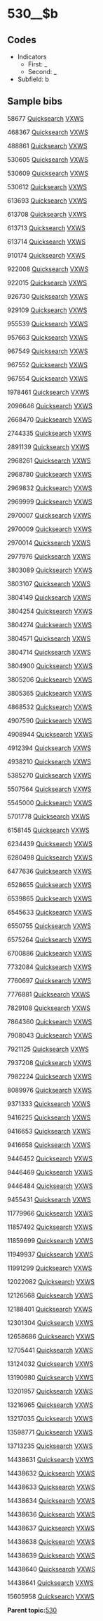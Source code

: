 # 530\_\_$b

## Codes

-   Indicators
    -   First: \_
    -   Second: \_
-   Subfield: b

## Sample bibs

58677 [Quicksearch](https://search.library.yale.edu/catalog/58677) [VXWS](http://prodorbis.library.yale.edu:7014/vxws/GetHoldingsService?bibId=58677)

468367 [Quicksearch](https://search.library.yale.edu/catalog/468367) [VXWS](http://prodorbis.library.yale.edu:7014/vxws/GetHoldingsService?bibId=468367)

488861 [Quicksearch](https://search.library.yale.edu/catalog/488861) [VXWS](http://prodorbis.library.yale.edu:7014/vxws/GetHoldingsService?bibId=488861)

530605 [Quicksearch](https://search.library.yale.edu/catalog/530605) [VXWS](http://prodorbis.library.yale.edu:7014/vxws/GetHoldingsService?bibId=530605)

530609 [Quicksearch](https://search.library.yale.edu/catalog/530609) [VXWS](http://prodorbis.library.yale.edu:7014/vxws/GetHoldingsService?bibId=530609)

530612 [Quicksearch](https://search.library.yale.edu/catalog/530612) [VXWS](http://prodorbis.library.yale.edu:7014/vxws/GetHoldingsService?bibId=530612)

613693 [Quicksearch](https://search.library.yale.edu/catalog/613693) [VXWS](http://prodorbis.library.yale.edu:7014/vxws/GetHoldingsService?bibId=613693)

613708 [Quicksearch](https://search.library.yale.edu/catalog/613708) [VXWS](http://prodorbis.library.yale.edu:7014/vxws/GetHoldingsService?bibId=613708)

613713 [Quicksearch](https://search.library.yale.edu/catalog/613713) [VXWS](http://prodorbis.library.yale.edu:7014/vxws/GetHoldingsService?bibId=613713)

613714 [Quicksearch](https://search.library.yale.edu/catalog/613714) [VXWS](http://prodorbis.library.yale.edu:7014/vxws/GetHoldingsService?bibId=613714)

910174 [Quicksearch](https://search.library.yale.edu/catalog/910174) [VXWS](http://prodorbis.library.yale.edu:7014/vxws/GetHoldingsService?bibId=910174)

922008 [Quicksearch](https://search.library.yale.edu/catalog/922008) [VXWS](http://prodorbis.library.yale.edu:7014/vxws/GetHoldingsService?bibId=922008)

922015 [Quicksearch](https://search.library.yale.edu/catalog/922015) [VXWS](http://prodorbis.library.yale.edu:7014/vxws/GetHoldingsService?bibId=922015)

926730 [Quicksearch](https://search.library.yale.edu/catalog/926730) [VXWS](http://prodorbis.library.yale.edu:7014/vxws/GetHoldingsService?bibId=926730)

929109 [Quicksearch](https://search.library.yale.edu/catalog/929109) [VXWS](http://prodorbis.library.yale.edu:7014/vxws/GetHoldingsService?bibId=929109)

955539 [Quicksearch](https://search.library.yale.edu/catalog/955539) [VXWS](http://prodorbis.library.yale.edu:7014/vxws/GetHoldingsService?bibId=955539)

957663 [Quicksearch](https://search.library.yale.edu/catalog/957663) [VXWS](http://prodorbis.library.yale.edu:7014/vxws/GetHoldingsService?bibId=957663)

967549 [Quicksearch](https://search.library.yale.edu/catalog/967549) [VXWS](http://prodorbis.library.yale.edu:7014/vxws/GetHoldingsService?bibId=967549)

967552 [Quicksearch](https://search.library.yale.edu/catalog/967552) [VXWS](http://prodorbis.library.yale.edu:7014/vxws/GetHoldingsService?bibId=967552)

967554 [Quicksearch](https://search.library.yale.edu/catalog/967554) [VXWS](http://prodorbis.library.yale.edu:7014/vxws/GetHoldingsService?bibId=967554)

1978461 [Quicksearch](https://search.library.yale.edu/catalog/1978461) [VXWS](http://prodorbis.library.yale.edu:7014/vxws/GetHoldingsService?bibId=1978461)

2096646 [Quicksearch](https://search.library.yale.edu/catalog/2096646) [VXWS](http://prodorbis.library.yale.edu:7014/vxws/GetHoldingsService?bibId=2096646)

2668470 [Quicksearch](https://search.library.yale.edu/catalog/2668470) [VXWS](http://prodorbis.library.yale.edu:7014/vxws/GetHoldingsService?bibId=2668470)

2744335 [Quicksearch](https://search.library.yale.edu/catalog/2744335) [VXWS](http://prodorbis.library.yale.edu:7014/vxws/GetHoldingsService?bibId=2744335)

2891139 [Quicksearch](https://search.library.yale.edu/catalog/2891139) [VXWS](http://prodorbis.library.yale.edu:7014/vxws/GetHoldingsService?bibId=2891139)

2968261 [Quicksearch](https://search.library.yale.edu/catalog/2968261) [VXWS](http://prodorbis.library.yale.edu:7014/vxws/GetHoldingsService?bibId=2968261)

2968780 [Quicksearch](https://search.library.yale.edu/catalog/2968780) [VXWS](http://prodorbis.library.yale.edu:7014/vxws/GetHoldingsService?bibId=2968780)

2969832 [Quicksearch](https://search.library.yale.edu/catalog/2969832) [VXWS](http://prodorbis.library.yale.edu:7014/vxws/GetHoldingsService?bibId=2969832)

2969999 [Quicksearch](https://search.library.yale.edu/catalog/2969999) [VXWS](http://prodorbis.library.yale.edu:7014/vxws/GetHoldingsService?bibId=2969999)

2970007 [Quicksearch](https://search.library.yale.edu/catalog/2970007) [VXWS](http://prodorbis.library.yale.edu:7014/vxws/GetHoldingsService?bibId=2970007)

2970009 [Quicksearch](https://search.library.yale.edu/catalog/2970009) [VXWS](http://prodorbis.library.yale.edu:7014/vxws/GetHoldingsService?bibId=2970009)

2970014 [Quicksearch](https://search.library.yale.edu/catalog/2970014) [VXWS](http://prodorbis.library.yale.edu:7014/vxws/GetHoldingsService?bibId=2970014)

2977976 [Quicksearch](https://search.library.yale.edu/catalog/2977976) [VXWS](http://prodorbis.library.yale.edu:7014/vxws/GetHoldingsService?bibId=2977976)

3803089 [Quicksearch](https://search.library.yale.edu/catalog/3803089) [VXWS](http://prodorbis.library.yale.edu:7014/vxws/GetHoldingsService?bibId=3803089)

3803107 [Quicksearch](https://search.library.yale.edu/catalog/3803107) [VXWS](http://prodorbis.library.yale.edu:7014/vxws/GetHoldingsService?bibId=3803107)

3804149 [Quicksearch](https://search.library.yale.edu/catalog/3804149) [VXWS](http://prodorbis.library.yale.edu:7014/vxws/GetHoldingsService?bibId=3804149)

3804254 [Quicksearch](https://search.library.yale.edu/catalog/3804254) [VXWS](http://prodorbis.library.yale.edu:7014/vxws/GetHoldingsService?bibId=3804254)

3804274 [Quicksearch](https://search.library.yale.edu/catalog/3804274) [VXWS](http://prodorbis.library.yale.edu:7014/vxws/GetHoldingsService?bibId=3804274)

3804571 [Quicksearch](https://search.library.yale.edu/catalog/3804571) [VXWS](http://prodorbis.library.yale.edu:7014/vxws/GetHoldingsService?bibId=3804571)

3804714 [Quicksearch](https://search.library.yale.edu/catalog/3804714) [VXWS](http://prodorbis.library.yale.edu:7014/vxws/GetHoldingsService?bibId=3804714)

3804900 [Quicksearch](https://search.library.yale.edu/catalog/3804900) [VXWS](http://prodorbis.library.yale.edu:7014/vxws/GetHoldingsService?bibId=3804900)

3805206 [Quicksearch](https://search.library.yale.edu/catalog/3805206) [VXWS](http://prodorbis.library.yale.edu:7014/vxws/GetHoldingsService?bibId=3805206)

3805365 [Quicksearch](https://search.library.yale.edu/catalog/3805365) [VXWS](http://prodorbis.library.yale.edu:7014/vxws/GetHoldingsService?bibId=3805365)

4868532 [Quicksearch](https://search.library.yale.edu/catalog/4868532) [VXWS](http://prodorbis.library.yale.edu:7014/vxws/GetHoldingsService?bibId=4868532)

4907590 [Quicksearch](https://search.library.yale.edu/catalog/4907590) [VXWS](http://prodorbis.library.yale.edu:7014/vxws/GetHoldingsService?bibId=4907590)

4908944 [Quicksearch](https://search.library.yale.edu/catalog/4908944) [VXWS](http://prodorbis.library.yale.edu:7014/vxws/GetHoldingsService?bibId=4908944)

4912394 [Quicksearch](https://search.library.yale.edu/catalog/4912394) [VXWS](http://prodorbis.library.yale.edu:7014/vxws/GetHoldingsService?bibId=4912394)

4938210 [Quicksearch](https://search.library.yale.edu/catalog/4938210) [VXWS](http://prodorbis.library.yale.edu:7014/vxws/GetHoldingsService?bibId=4938210)

5385270 [Quicksearch](https://search.library.yale.edu/catalog/5385270) [VXWS](http://prodorbis.library.yale.edu:7014/vxws/GetHoldingsService?bibId=5385270)

5507564 [Quicksearch](https://search.library.yale.edu/catalog/5507564) [VXWS](http://prodorbis.library.yale.edu:7014/vxws/GetHoldingsService?bibId=5507564)

5545000 [Quicksearch](https://search.library.yale.edu/catalog/5545000) [VXWS](http://prodorbis.library.yale.edu:7014/vxws/GetHoldingsService?bibId=5545000)

5701778 [Quicksearch](https://search.library.yale.edu/catalog/5701778) [VXWS](http://prodorbis.library.yale.edu:7014/vxws/GetHoldingsService?bibId=5701778)

6158145 [Quicksearch](https://search.library.yale.edu/catalog/6158145) [VXWS](http://prodorbis.library.yale.edu:7014/vxws/GetHoldingsService?bibId=6158145)

6234439 [Quicksearch](https://search.library.yale.edu/catalog/6234439) [VXWS](http://prodorbis.library.yale.edu:7014/vxws/GetHoldingsService?bibId=6234439)

6280498 [Quicksearch](https://search.library.yale.edu/catalog/6280498) [VXWS](http://prodorbis.library.yale.edu:7014/vxws/GetHoldingsService?bibId=6280498)

6477636 [Quicksearch](https://search.library.yale.edu/catalog/6477636) [VXWS](http://prodorbis.library.yale.edu:7014/vxws/GetHoldingsService?bibId=6477636)

6528655 [Quicksearch](https://search.library.yale.edu/catalog/6528655) [VXWS](http://prodorbis.library.yale.edu:7014/vxws/GetHoldingsService?bibId=6528655)

6539865 [Quicksearch](https://search.library.yale.edu/catalog/6539865) [VXWS](http://prodorbis.library.yale.edu:7014/vxws/GetHoldingsService?bibId=6539865)

6545633 [Quicksearch](https://search.library.yale.edu/catalog/6545633) [VXWS](http://prodorbis.library.yale.edu:7014/vxws/GetHoldingsService?bibId=6545633)

6550755 [Quicksearch](https://search.library.yale.edu/catalog/6550755) [VXWS](http://prodorbis.library.yale.edu:7014/vxws/GetHoldingsService?bibId=6550755)

6575264 [Quicksearch](https://search.library.yale.edu/catalog/6575264) [VXWS](http://prodorbis.library.yale.edu:7014/vxws/GetHoldingsService?bibId=6575264)

6700886 [Quicksearch](https://search.library.yale.edu/catalog/6700886) [VXWS](http://prodorbis.library.yale.edu:7014/vxws/GetHoldingsService?bibId=6700886)

7732084 [Quicksearch](https://search.library.yale.edu/catalog/7732084) [VXWS](http://prodorbis.library.yale.edu:7014/vxws/GetHoldingsService?bibId=7732084)

7760697 [Quicksearch](https://search.library.yale.edu/catalog/7760697) [VXWS](http://prodorbis.library.yale.edu:7014/vxws/GetHoldingsService?bibId=7760697)

7776881 [Quicksearch](https://search.library.yale.edu/catalog/7776881) [VXWS](http://prodorbis.library.yale.edu:7014/vxws/GetHoldingsService?bibId=7776881)

7829108 [Quicksearch](https://search.library.yale.edu/catalog/7829108) [VXWS](http://prodorbis.library.yale.edu:7014/vxws/GetHoldingsService?bibId=7829108)

7864360 [Quicksearch](https://search.library.yale.edu/catalog/7864360) [VXWS](http://prodorbis.library.yale.edu:7014/vxws/GetHoldingsService?bibId=7864360)

7908043 [Quicksearch](https://search.library.yale.edu/catalog/7908043) [VXWS](http://prodorbis.library.yale.edu:7014/vxws/GetHoldingsService?bibId=7908043)

7921125 [Quicksearch](https://search.library.yale.edu/catalog/7921125) [VXWS](http://prodorbis.library.yale.edu:7014/vxws/GetHoldingsService?bibId=7921125)

7937208 [Quicksearch](https://search.library.yale.edu/catalog/7937208) [VXWS](http://prodorbis.library.yale.edu:7014/vxws/GetHoldingsService?bibId=7937208)

7982224 [Quicksearch](https://search.library.yale.edu/catalog/7982224) [VXWS](http://prodorbis.library.yale.edu:7014/vxws/GetHoldingsService?bibId=7982224)

8089976 [Quicksearch](https://search.library.yale.edu/catalog/8089976) [VXWS](http://prodorbis.library.yale.edu:7014/vxws/GetHoldingsService?bibId=8089976)

9371333 [Quicksearch](https://search.library.yale.edu/catalog/9371333) [VXWS](http://prodorbis.library.yale.edu:7014/vxws/GetHoldingsService?bibId=9371333)

9416225 [Quicksearch](https://search.library.yale.edu/catalog/9416225) [VXWS](http://prodorbis.library.yale.edu:7014/vxws/GetHoldingsService?bibId=9416225)

9416653 [Quicksearch](https://search.library.yale.edu/catalog/9416653) [VXWS](http://prodorbis.library.yale.edu:7014/vxws/GetHoldingsService?bibId=9416653)

9416658 [Quicksearch](https://search.library.yale.edu/catalog/9416658) [VXWS](http://prodorbis.library.yale.edu:7014/vxws/GetHoldingsService?bibId=9416658)

9446452 [Quicksearch](https://search.library.yale.edu/catalog/9446452) [VXWS](http://prodorbis.library.yale.edu:7014/vxws/GetHoldingsService?bibId=9446452)

9446469 [Quicksearch](https://search.library.yale.edu/catalog/9446469) [VXWS](http://prodorbis.library.yale.edu:7014/vxws/GetHoldingsService?bibId=9446469)

9446484 [Quicksearch](https://search.library.yale.edu/catalog/9446484) [VXWS](http://prodorbis.library.yale.edu:7014/vxws/GetHoldingsService?bibId=9446484)

9455431 [Quicksearch](https://search.library.yale.edu/catalog/9455431) [VXWS](http://prodorbis.library.yale.edu:7014/vxws/GetHoldingsService?bibId=9455431)

11779966 [Quicksearch](https://search.library.yale.edu/catalog/11779966) [VXWS](http://prodorbis.library.yale.edu:7014/vxws/GetHoldingsService?bibId=11779966)

11857492 [Quicksearch](https://search.library.yale.edu/catalog/11857492) [VXWS](http://prodorbis.library.yale.edu:7014/vxws/GetHoldingsService?bibId=11857492)

11859699 [Quicksearch](https://search.library.yale.edu/catalog/11859699) [VXWS](http://prodorbis.library.yale.edu:7014/vxws/GetHoldingsService?bibId=11859699)

11949937 [Quicksearch](https://search.library.yale.edu/catalog/11949937) [VXWS](http://prodorbis.library.yale.edu:7014/vxws/GetHoldingsService?bibId=11949937)

11991299 [Quicksearch](https://search.library.yale.edu/catalog/11991299) [VXWS](http://prodorbis.library.yale.edu:7014/vxws/GetHoldingsService?bibId=11991299)

12022082 [Quicksearch](https://search.library.yale.edu/catalog/12022082) [VXWS](http://prodorbis.library.yale.edu:7014/vxws/GetHoldingsService?bibId=12022082)

12126568 [Quicksearch](https://search.library.yale.edu/catalog/12126568) [VXWS](http://prodorbis.library.yale.edu:7014/vxws/GetHoldingsService?bibId=12126568)

12188401 [Quicksearch](https://search.library.yale.edu/catalog/12188401) [VXWS](http://prodorbis.library.yale.edu:7014/vxws/GetHoldingsService?bibId=12188401)

12301304 [Quicksearch](https://search.library.yale.edu/catalog/12301304) [VXWS](http://prodorbis.library.yale.edu:7014/vxws/GetHoldingsService?bibId=12301304)

12658686 [Quicksearch](https://search.library.yale.edu/catalog/12658686) [VXWS](http://prodorbis.library.yale.edu:7014/vxws/GetHoldingsService?bibId=12658686)

12705441 [Quicksearch](https://search.library.yale.edu/catalog/12705441) [VXWS](http://prodorbis.library.yale.edu:7014/vxws/GetHoldingsService?bibId=12705441)

13124032 [Quicksearch](https://search.library.yale.edu/catalog/13124032) [VXWS](http://prodorbis.library.yale.edu:7014/vxws/GetHoldingsService?bibId=13124032)

13190980 [Quicksearch](https://search.library.yale.edu/catalog/13190980) [VXWS](http://prodorbis.library.yale.edu:7014/vxws/GetHoldingsService?bibId=13190980)

13201957 [Quicksearch](https://search.library.yale.edu/catalog/13201957) [VXWS](http://prodorbis.library.yale.edu:7014/vxws/GetHoldingsService?bibId=13201957)

13216965 [Quicksearch](https://search.library.yale.edu/catalog/13216965) [VXWS](http://prodorbis.library.yale.edu:7014/vxws/GetHoldingsService?bibId=13216965)

13217035 [Quicksearch](https://search.library.yale.edu/catalog/13217035) [VXWS](http://prodorbis.library.yale.edu:7014/vxws/GetHoldingsService?bibId=13217035)

13598771 [Quicksearch](https://search.library.yale.edu/catalog/13598771) [VXWS](http://prodorbis.library.yale.edu:7014/vxws/GetHoldingsService?bibId=13598771)

13713235 [Quicksearch](https://search.library.yale.edu/catalog/13713235) [VXWS](http://prodorbis.library.yale.edu:7014/vxws/GetHoldingsService?bibId=13713235)

14438631 [Quicksearch](https://search.library.yale.edu/catalog/14438631) [VXWS](http://prodorbis.library.yale.edu:7014/vxws/GetHoldingsService?bibId=14438631)

14438632 [Quicksearch](https://search.library.yale.edu/catalog/14438632) [VXWS](http://prodorbis.library.yale.edu:7014/vxws/GetHoldingsService?bibId=14438632)

14438633 [Quicksearch](https://search.library.yale.edu/catalog/14438633) [VXWS](http://prodorbis.library.yale.edu:7014/vxws/GetHoldingsService?bibId=14438633)

14438634 [Quicksearch](https://search.library.yale.edu/catalog/14438634) [VXWS](http://prodorbis.library.yale.edu:7014/vxws/GetHoldingsService?bibId=14438634)

14438636 [Quicksearch](https://search.library.yale.edu/catalog/14438636) [VXWS](http://prodorbis.library.yale.edu:7014/vxws/GetHoldingsService?bibId=14438636)

14438637 [Quicksearch](https://search.library.yale.edu/catalog/14438637) [VXWS](http://prodorbis.library.yale.edu:7014/vxws/GetHoldingsService?bibId=14438637)

14438638 [Quicksearch](https://search.library.yale.edu/catalog/14438638) [VXWS](http://prodorbis.library.yale.edu:7014/vxws/GetHoldingsService?bibId=14438638)

14438639 [Quicksearch](https://search.library.yale.edu/catalog/14438639) [VXWS](http://prodorbis.library.yale.edu:7014/vxws/GetHoldingsService?bibId=14438639)

14438640 [Quicksearch](https://search.library.yale.edu/catalog/14438640) [VXWS](http://prodorbis.library.yale.edu:7014/vxws/GetHoldingsService?bibId=14438640)

14438641 [Quicksearch](https://search.library.yale.edu/catalog/14438641) [VXWS](http://prodorbis.library.yale.edu:7014/vxws/GetHoldingsService?bibId=14438641)

15605958 [Quicksearch](https://search.library.yale.edu/catalog/15605958) [VXWS](http://prodorbis.library.yale.edu:7014/vxws/GetHoldingsService?bibId=15605958)

**Parent topic:**[530](../../tags/530/530.md)

